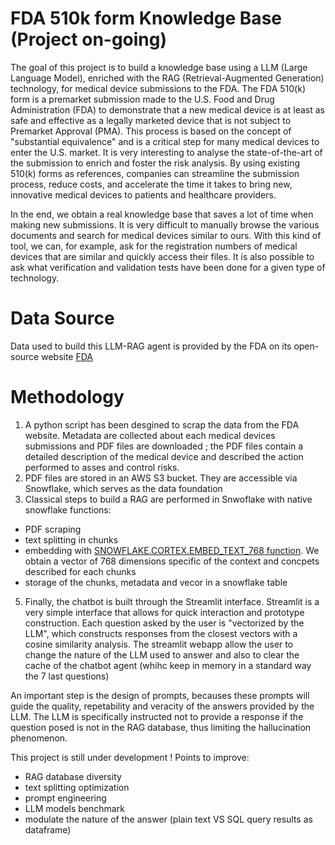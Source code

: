 # FDA 510k form Knowledge Base (Project on-going)

The goal of this project is to build a knowledge base using a LLM (Large Language Model), enriched with the RAG (Retrieval-Augmented Generation) technology, for medical device submissions to the FDA.
The FDA 510(k) form is a premarket submission made to the U.S. Food and Drug Administration (FDA) to demonstrate that a new medical device is at least as safe and effective as a legally marketed device that is not subject to Premarket Approval (PMA). This process is based on the concept of "substantial equivalence" and is a critical step for many medical devices to enter the U.S. market.
It is very interesting to analyse the state-of-the-art of the submission to enrich and foster the risk analysis.
By using existing 510(k) forms as references, companies can streamline the submission process, reduce costs, and accelerate the time it takes to bring new, innovative medical devices to patients and healthcare providers.

In the end, we obtain a real knowledge base that saves a lot of time when making new submissions. It is very difficult to manually browse the various documents and search for medical devices similar to ours. With this kind of tool, we can, for example, ask for the registration numbers of medical devices that are similar and quickly access their files. It is also possible to ask what verification and validation tests have been done for a given type of technology.

# Data Source
Data used to build this LLM-RAG agent is provided by the FDA on its open-source website [FDA](https://www.fda.gov/medical-devices/software-medical-device-samd/artificial-intelligence-and-machine-learning-aiml-enabled-medical-devices)

# Methodology
1. A python script has been desgined to scrap the data from the FDA website. Metadata are collected about each medical devices submissions and PDF files are downloaded ; the PDF files contain a detailed description of the medical device and described the action performed to asses and control risks.
2. PDF files are stored in an AWS S3 bucket. They are accessible via Snowflake, which serves as the data foundation
3. Classical steps to build a RAG are performed in Snwoflake with native snowflake functions:
- PDF scraping
- text splitting in chunks
- embedding with [SNOWFLAKE.CORTEX.EMBED_TEXT_768 function](https://docs.snowflake.com/en/sql-reference/functions/embed_text-snowflake-cortex). We obtain a vector of 768 dimensions specific of the context and concpets described for each chunks
- storage of the chunks, metadata and vecor in a snowflake table
5. Finally, the chatbot is built through the Streamlit interface. Streamlit is a very simple interface that allows for quick interaction and prototype construction. Each question asked by the user is "vectorized by the LLM", which constructs responses from the closest vectors with a cosine similarity analysis. The streamlit webapp allow the user to change the nature of the LLM used to answer and also to clear the cache of the chatbot agent (whihc keep in memory in a standard way the 7 last questions) 

An important step is the design of prompts, becauses these prompts will guide the quality, repetability and veracity of the answers provided by the LLM. The LLM is specifically instructed not to provide a response if the question posed is not in the RAG database, thus limiting the hallucination phenomenon. 

This project is still under development !
Points to improve:
- RAG database diversity
- text splitting optimization
- prompt engineering
- LLM models benchmark
- modulate the nature of the answer (plain text VS SQL query results as dataframe)
